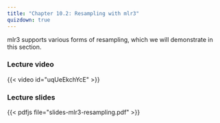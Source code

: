 ```yaml
---
title: "Chapter 10.2: Resampling with mlr3"
quizdown: true
---
```

mlr3 supports various forms of resampling, which we will demonstrate in this section.

<!--more-->

### Lecture video

{{< video id="uqUeEkchYcE" >}}

### Lecture slides

{{< pdfjs file="slides-mlr3-resampling.pdf" >}}
